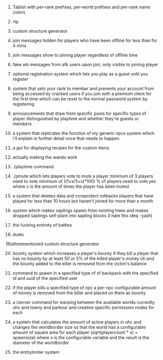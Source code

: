 1) Tablist with per-rank prefixes, per-world prefixes and per-rank name colors

2) rtp

3) custom structure generator

4) join messages hidden for players who have been offline for less than for 4 mins

5) join messages show to joining player regardless of offline time

6) fake wb messages from afk users upon join, only visible to joining player

7) optional registration system which lets you play as a guest until you register

8) system that sets your rank to member and prevents your account from being accessed by cracked users if you join with a premium client for the first time which can be reset to the normal password system by registering

9) announcements that draw from specific pools for specific types of player distinguished by playtime and whether they're guests or members

10) a system that replicates the function of my generic npcs system which i'll explain in further detail once that needs to happen

11) a gui for displaying recipes for the custom items

12) actually making the wands work

13) ./playtime command

14) ./pmute which lets players vote to mute a player
minimum of 3 players need to vote
minimum of ((1+x/3+x)*100) % of players need to vote yes where x is the amount of times the player has been muted

15) a system that deletes data and coreprotect rollbacks players that have played for less than 10 hours but haven't joined for more than a month

16) system which makes saplings spawn from existing trees and makes dropped saplings self-plant into sapling blocks (I hate this idea -yash)

17) the fucking entirety of battles

18) duels

19)aforementioned custom structure generator

20) bounty system which increases a player's bounty if they kill a player that has no bounty by at least 50 or 5% of the killed player's money
 oh and the bounty added to the killer is removed from the victim's balance
21) command to spawn in a specified type of sf backpack with the specified id and uuid of the specified user

22) if the player kills a specified type of npc a per-npc configurable amount of money is removed from the killer and placed on them as bounty

23) a /server command for warping between the available worlds currently uhc and towny
and parkour
and creative
specific permission nodes for each

24) a system that calculates the amount of active players in uhc and changes the worldborder size so that the world has a configurable amount of square area for each player
(sqrt(playercount * x) + spawnsize)
where x is the configurable variable
and the result is the diameter of the worldborder 

25) the entitylimiter system
